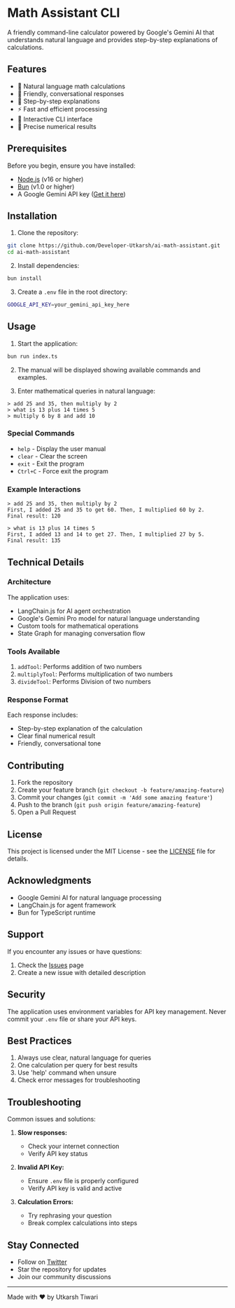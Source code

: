 # Math Assistant CLI

A friendly command-line calculator powered by Google's Gemini AI that understands natural language and provides step-by-step explanations of calculations.

## Features

- 🧮 Natural language math calculations
- 💬 Friendly, conversational responses
- 📝 Step-by-step explanations
- ⚡ Fast and efficient processing
- 🔄 Interactive CLI interface
- 🎯 Precise numerical results

## Prerequisites

Before you begin, ensure you have installed:

- [Node.js](https://nodejs.org/) (v16 or higher)
- [Bun](https://bun.sh/) (v1.0 or higher)
- A Google Gemini API key ([Get it here](https://makersuite.google.com/app/apikey))

## Installation

1. Clone the repository:

```bash
git clone https://github.com/Developer-Utkarsh/ai-math-assistant.git
cd ai-math-assistant
```

2. Install dependencies:

```bash
bun install
```

3. Create a `.env` file in the root directory:

```bash
GOOGLE_API_KEY=your_gemini_api_key_here
```

## Usage

1. Start the application:

```bash
bun run index.ts
```

2. The manual will be displayed showing available commands and examples.

3. Enter mathematical queries in natural language:

```
> add 25 and 35, then multiply by 2
> what is 13 plus 14 times 5
> multiply 6 by 8 and add 10
```

### Special Commands

- `help` - Display the user manual
- `clear` - Clear the screen
- `exit` - Exit the program
- `Ctrl+C` - Force exit the program

### Example Interactions

```
> add 25 and 35, then multiply by 2
First, I added 25 and 35 to get 60. Then, I multiplied 60 by 2.
Final result: 120

> what is 13 plus 14 times 5
First, I added 13 and 14 to get 27. Then, I multiplied 27 by 5.
Final result: 135
```

## Technical Details

### Architecture

The application uses:

- LangChain.js for AI agent orchestration
- Google's Gemini Pro model for natural language understanding
- Custom tools for mathematical operations
- State Graph for managing conversation flow

### Tools Available

1. `addTool`: Performs addition of two numbers
2. `multiplyTool`: Performs multiplication of two numbers
3. `divideTool`: Performs Division of two numbers

### Response Format

Each response includes:

- Step-by-step explanation of the calculation
- Clear final numerical result
- Friendly, conversational tone

## Contributing

1. Fork the repository
2. Create your feature branch (`git checkout -b feature/amazing-feature`)
3. Commit your changes (`git commit -m 'Add some amazing feature'`)
4. Push to the branch (`git push origin feature/amazing-feature`)
5. Open a Pull Request

## License

This project is licensed under the MIT License - see the [LICENSE](LICENSE) file for details.

## Acknowledgments

- Google Gemini AI for natural language processing
- LangChain.js for agent framework
- Bun for TypeScript runtime

## Support

If you encounter any issues or have questions:

1. Check the [Issues](https://github.com/Developer-Utkarsh/ai-maths-assistant/issues) page
2. Create a new issue with detailed description

## Security

The application uses environment variables for API key management. Never commit your `.env` file or share your API keys.

## Best Practices

1. Always use clear, natural language for queries
2. One calculation per query for best results
3. Use 'help' command when unsure
4. Check error messages for troubleshooting

## Troubleshooting

Common issues and solutions:

1. **Slow responses:**

   - Check your internet connection
   - Verify API key status

2. **Invalid API Key:**

   - Ensure `.env` file is properly configured
   - Verify API key is valid and active

3. **Calculation Errors:**
   - Try rephrasing your question
   - Break complex calculations into steps

## Stay Connected

- Follow on [Twitter](https://x.com/UtkarshTheDev/)
- Star the repository for updates
- Join our community discussions

---

Made with ❤️ by Utkarsh Tiwari
